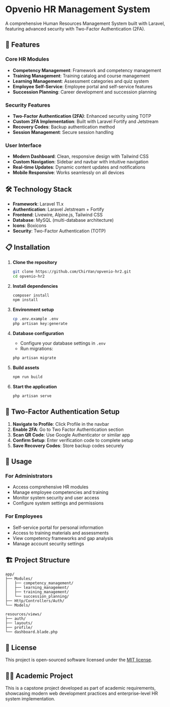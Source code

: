 # Opvenio HR Management System

A comprehensive Human Resources Management System built with Laravel, featuring advanced security with Two-Factor Authentication (2FA).

## 🚀 Features

### Core HR Modules
- **Competency Management**: Framework and competency management
- **Training Management**: Training catalog and course management  
- **Learning Management**: Assessment categories and quiz system
- **Employee Self-Service**: Employee portal and self-service features
- **Succession Planning**: Career development and succession planning

### Security Features
- **Two-Factor Authentication (2FA)**: Enhanced security using TOTP
- **Custom 2FA Implementation**: Built with Laravel Fortify and Jetstream
- **Recovery Codes**: Backup authentication method
- **Session Management**: Secure session handling

### User Interface
- **Modern Dashboard**: Clean, responsive design with Tailwind CSS
- **Custom Navigation**: Sidebar and navbar with intuitive navigation
- **Real-time Updates**: Dynamic content updates and notifications
- **Mobile Responsive**: Works seamlessly on all devices

## 🛠️ Technology Stack

- **Framework**: Laravel 11.x
- **Authentication**: Laravel Jetstream + Fortify
- **Frontend**: Livewire, Alpine.js, Tailwind CSS
- **Database**: MySQL (multi-database architecture)
- **Icons**: Boxicons
- **Security**: Two-Factor Authentication (TOTP)

## 📋 Installation

1. **Clone the repository**
   ```bash
   git clone https://github.com/ChirVan/opvenio-hr2.git
   cd opvenio-hr2
   ```

2. **Install dependencies**
   ```bash
   composer install
   npm install
   ```

3. **Environment setup**
   ```bash
   cp .env.example .env
   php artisan key:generate
   ```

4. **Database configuration**
   - Configure your database settings in `.env`
   - Run migrations:
   ```bash
   php artisan migrate
   ```

5. **Build assets**
   ```bash
   npm run build
   ```

6. **Start the application**
   ```bash
   php artisan serve
   ```

## 🔐 Two-Factor Authentication Setup

1. **Navigate to Profile**: Click Profile in the navbar
2. **Enable 2FA**: Go to Two Factor Authentication section
3. **Scan QR Code**: Use Google Authenticator or similar app
4. **Confirm Setup**: Enter verification code to complete setup
5. **Save Recovery Codes**: Store backup codes securely

## 🎯 Usage

### For Administrators
- Access comprehensive HR modules
- Manage employee competencies and training
- Monitor system security and user access
- Configure system settings and permissions

### For Employees
- Self-service portal for personal information
- Access to training materials and assessments
- View competency frameworks and gap analysis
- Manage account security settings

## 🏗️ Project Structure

```
app/
├── Modules/
│   ├── competency_management/
│   ├── learning_management/
│   ├── training_management/
│   └── succession_planning/
├── Http/Controllers/Auth/
└── Models/

resources/views/
├── auth/
├── layouts/
├── profile/
└── dashboard.blade.php
```

## 📄 License

This project is open-sourced software licensed under the [MIT license](https://opensource.org/licenses/MIT).

## 👨‍🎓 Academic Project

This is a capstone project developed as part of academic requirements, showcasing modern web development practices and enterprise-level HR system implementation.
